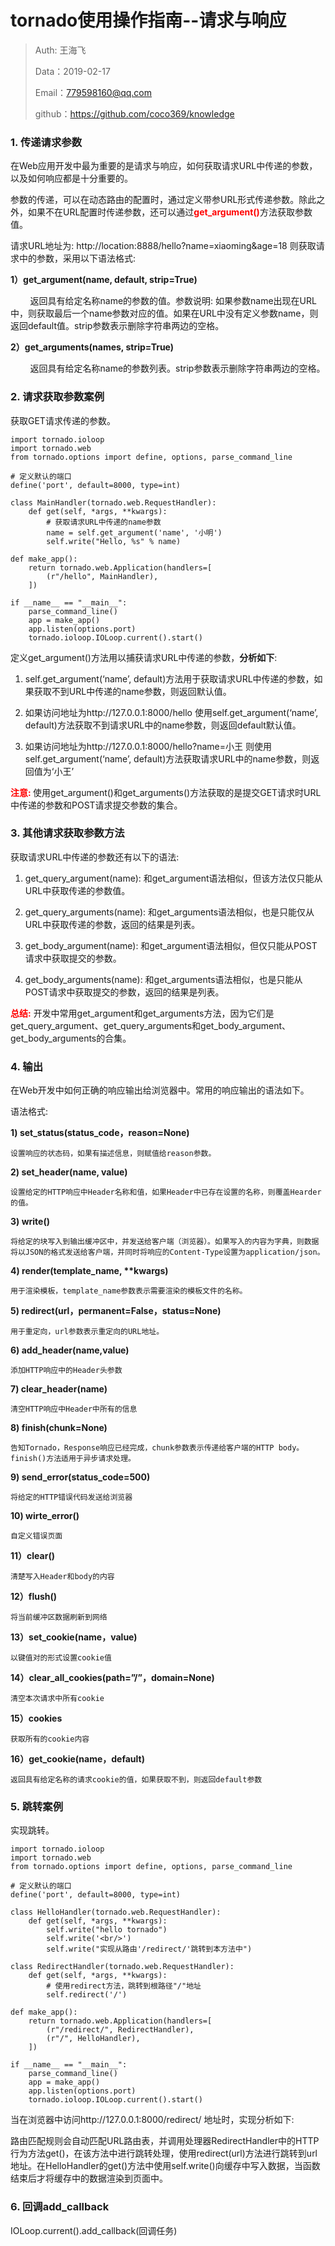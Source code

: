 
# tornado使用操作指南--请求与响应

>Auth: 王海飞
>
>Data：2019-02-17
>
>Email：779598160@qq.com
>
>github：https://github.com/coco369/knowledge 

### 1. 传递请求参数

在Web应用开发中最为重要的是请求与响应，如何获取请求URL中传递的参数，以及如何响应都是十分重要的。

参数的传递，可以在动态路由的配置时，通过定义带参URL形式传递参数。除此之外，如果不在URL配置时传递参数，还可以通过<b style="color:red;">get_argument()</b>方法获取参数值。

请求URL地址为: http://location:8888/hello?name=xiaoming&age=18
则获取请求中的参数，采用以下语法格式:

<b> 1）get_argument(name, default, strip=True) </b>

&nbsp;&nbsp;&nbsp;&nbsp;&nbsp;&nbsp;&nbsp;&nbsp;返回具有给定名称name的参数的值。参数说明: 如果参数name出现在URL中，则获取最后一个name参数对应的值。如果在URL中没有定义参数name，则返回default值。strip参数表示删除字符串两边的空格。

<b> 2）get_arguments(names, strip=True) </b>

&nbsp;&nbsp;&nbsp;&nbsp;&nbsp;&nbsp;&nbsp;&nbsp;返回具有给定名称name的参数列表。strip参数表示删除字符串两边的空格。


### 2. 请求获取参数案例

获取GET请求传递的参数。

	import tornado.ioloop
	import tornado.web
	from tornado.options import define, options, parse_command_line
	
	# 定义默认的端口
	define('port', default=8000, type=int)
		
	class MainHandler(tornado.web.RequestHandler):
	    def get(self, *args, **kwargs):
	        # 获取请求URL中传递的name参数
	        name = self.get_argument('name', '小明')
	        self.write("Hello, %s" % name)
		
	def make_app():
	    return tornado.web.Application(handlers=[
	        (r"/hello", MainHandler),
	    ])
		
	if __name__ == "__main__":
	    parse_command_line()
	    app = make_app()
	    app.listen(options.port)
	    tornado.ioloop.IOLoop.current().start()

定义get_argument()方法用以捕获请求URL中传递的参数，<b>分析如下</b>:

1) self.get_argument(‘name’, default)方法用于获取请求URL中传递的参数，如果获取不到URL中传递的name参数，则返回默认值。

2) 如果访问地址为http://127.0.0.1:8000/hello
使用self.get_argument(‘name’, default)方法获取不到请求URL中的name参数，则返回default默认值。

3) 如果访问地址为http://127.0.0.1:8000/hello?name=小王
则使用self.get_argument(‘name’, default)方法获取请求URL中的name参数，则返回值为‘小王’

<b style="color:red;">注意: </b>使用get_argument()和get_arguments()方法获取的是提交GET请求时URL中传递的参数和POST请求提交参数的集合。

### 3. 其他请求获取参数方法

获取请求URL中传递的参数还有以下的语法:

1) get_query_argument(name): 和get_argument语法相似，但该方法仅只能从URL中获取传递的参数值。

2) get_query_arguments(name): 和get_arguments语法相似，也是只能仅从URL中获取传递的参数，返回的结果是列表。

3) get_body_argument(name): 和get_argument语法相似，但仅只能从POST请求中获取提交的参数。

4) get_body_arguments(name): 和get_arguments语法相似，也是只能从POST请求中获取提交的参数，返回的结果是列表。

<b style="color:red;">总结:</b> 开发中常用get_argument和get_arguments方法，因为它们是get_query_argument、get_query_arguments和get_body_argument、get_body_arguments的合集。

### 4. 输出

在Web开发中如何正确的响应输出给浏览器中。常用的响应输出的语法如下。

语法格式:

<b> 1) set_status(status_code，reason=None) </b>

	设置响应的状态码，如果有描述信息，则赋值给reason参数。

<b> 2) set_header(name, value) </b>

	设置给定的HTTP响应中Header名称和值，如果Header中已存在设置的名称，则覆盖Hearder的值。

<b> 3) write() </b>

	将给定的块写入到输出缓冲区中，并发送给客户端（浏览器）。如果写入的内容为字典，则数据将以JSON的格式发送给客户端，并同时将响应的Content-Type设置为application/json。

<b> 4) render(template_name, **kwargs) </b>

	用于渲染模板，template_name参数表示需要渲染的模板文件的名称。

<b> 5) redirect(url，permanent=False，status=None) </b>

	用于重定向，url参数表示重定向的URL地址。

<b> 6) add_header(name,value) </b>

	添加HTTP响应中的Header头参数
<b> 7) clear_header(name) </b>

	清空HTTP响应中Header中所有的信息
<b> 8) finish(chunk=None) </b>

	告知Tornado，Response响应已经完成，chunk参数表示传递给客户端的HTTP body。finish()方法适用于异步请求处理。
<b> 9) send_error(status_code=500) </b>

	将给定的HTTP错误代码发送给浏览器
<b> 10) wirte_error() </b>

	自定义错误页面
<b> 11）clear() </b>

	清楚写入Header和body的内容
<b> 12）flush() </b>

	将当前缓冲区数据刷新到网络
<b> 13）set_cookie(name，value) </b>

	以键值对的形式设置cookie值
<b> 14）clear_all_cookies(path=”/”，domain=None) </b>

	清空本次请求中所有cookie
<b> 15）cookies </b>

	获取所有的cookie内容
<b> 16）get_cookie(name，default) </b>

	返回具有给定名称的请求cookie的值，如果获取不到，则返回default参数


### 5. 跳转案例

实现跳转。

	import tornado.ioloop
	import tornado.web
	from tornado.options import define, options, parse_command_line
	
	# 定义默认的端口
	define('port', default=8000, type=int)
		
	class HelloHandler(tornado.web.RequestHandler):
	    def get(self, *args, **kwargs):
	        self.write("hello tornado")
	        self.write('<br/>')
	        self.write("实现从路由'/redirect/'跳转到本方法中")
		
	class RedirectHandler(tornado.web.RequestHandler):
	    def get(self, *args, **kwargs):
	        # 使用redirect方法，跳转到根路径"/"地址
	        self.redirect('/')
		
	def make_app():
	    return tornado.web.Application(handlers=[
	        (r"/redirect/", RedirectHandler),
	        (r"/", HelloHandler),
	    ])	
	
	if __name__ == "__main__":
	    parse_command_line()
	    app = make_app()
	    app.listen(options.port)
	    tornado.ioloop.IOLoop.current().start()

当在浏览器中访问http://127.0.0.1:8000/redirect/ 地址时，实现分析如下:

路由匹配规则会自动匹配URL路由表，并调用处理器RedirectHandler中的HTTP行为方法get()，在该方法中进行跳转处理，使用redirect(url)方法进行跳转到url地址。在HelloHandler的get()方法中使用self.write()向缓存中写入数据，当函数结束后才将缓存中的数据渲染到页面中。

### 6. 回调add_callback

IOLoop.current().add_callback(回调任务)



